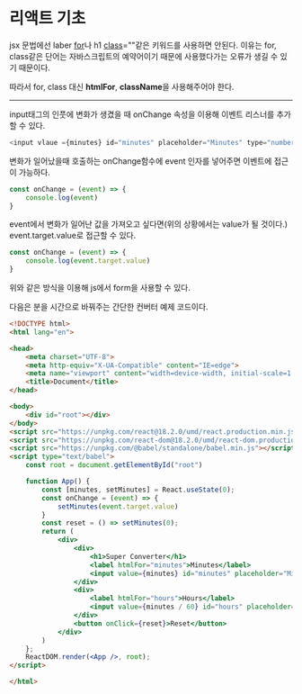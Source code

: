 # 리액트 기초

jsx 문법에선 laber <u>for</u>나 h1 <u>class</u>=""같은 키워드를 사용하면 안된다. 이유는 for, class같은 단어는 자바스크립트의 예약어이기 때문에 사용했다가는 오류가 생길 수 있기 때문이다.

따라서 for, class 대신 <strong>htmlFor</strong>, <strong>className</strong>을 사용해주어야 한다.
***
input태그의 인풋에 변화가 생겼을 때 onChange 속성을 이용해 이벤트 리스너를 추가할 수 있다.
```javascript
<input vlaue ={minutes} id="minutes" placeholder="Minutes" type="number" onChange={onChange} />
```
변화가 일어났을때 호출하는 onChange함수에 event 인자를 넣어주면 이벤트에 접근이 가능하다.
```javascript
const onChange = (event) => {
    console.log(event)
}
```
event에서 변화가 일어난 값을 가져오고 싶다면(위의 상황에서는 value가 될 것이다.) event.target.value로 접근할 수 있다.
```javascript
const onChange = (event) => {
    console.log(event.target.value)
}
```
위와 같은 방식을 이용해 js에서 form을 사용할 수 있다.

다음은 분을 시간으로 바꿔주는 간단한 컨버터 예제 코드이다.
```html
<!DOCTYPE html>
<html lang="en">

<head>
    <meta charset="UTF-8">
    <meta http-equiv="X-UA-Compatible" content="IE=edge">
    <meta name="viewport" content="width=device-width, initial-scale=1.0">
    <title>Document</title>
</head>

<body>
    <div id="root"></div>
</body>
<script src="https://unpkg.com/react@18.2.0/umd/react.production.min.js"></script>
<script src="https://unpkg.com/react-dom@18.2.0/umd/react-dom.production.min.js"></script>
<script src="https://unpkg.com/@babel/standalone/babel.min.js"></script>
<script type="text/babel">
    const root = document.getElementById("root")

    function App() {
        const [minutes, setMinutes] = React.useState(0);
        const onChange = (event) => {
            setMinutes(event.target.value)
        }
        const reset = () => setMinutes(0);
        return (
            <div>
                <div>
                    <h1>Super Converter</h1>
                    <label htmlFor="minutes">Minutes</label>
                    <input value={minutes} id="minutes" placeholder="Minutes" type="number" onChange={onChange} />
                </div>
                <div>
                    <label htmlFor="hours">Hours</label>
                    <input value={minutes / 60} id="hours" placeholder="Hours" type="number" />
                </div>
                <button onClick={reset}>Reset</button>
            </div>
        )
    };
    ReactDOM.render(<App />, root);
</script>

</html>
```
